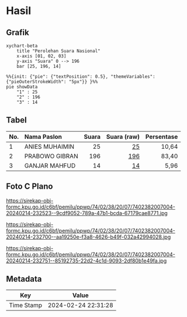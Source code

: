 # Hasil

## Grafik

```mermaid
xychart-beta
    title "Perolehan Suara Nasional"
    x-axis [01, 02, 03]
    y-axis "Suara" 0 --> 196
    bar [25, 196, 14]
```

```mermaid
%%{init: {"pie": {"textPosition": 0.5}, "themeVariables": {"pieOuterStrokeWidth": "5px"}} }%%
pie showData
    "1" : 25
    "2" : 196
    "3" : 14
```

## Tabel

| No. | Nama Paslon    | Suara | Suara (raw) | Persentase |
|:--- |:-------------- | -----:| -----------:| ----------:|
| 1   | ANIES MUHAIMIN | 25    | [25][p-1]   | 10,64      |
| 2   | PRABOWO GIBRAN | 196   | [196][p-2]  | 83,40      |
| 3   | GANJAR MAHFUD  | 14    | [14][p-3]   | 5,96       |


[p-1]: https://github.com/gigit-pemilu/pemilu-2024/blob/main/pilpres/hitung-suara/sub/74-sulawesi-tenggara/sub/02-konawe/sub/38-padangguni/sub/2007-langgea/sub/004-tps/sub/paslon-1.txt
[p-2]: https://github.com/gigit-pemilu/pemilu-2024/blob/main/pilpres/hitung-suara/sub/74-sulawesi-tenggara/sub/02-konawe/sub/38-padangguni/sub/2007-langgea/sub/004-tps/sub/paslon-2.txt
[p-3]: https://github.com/gigit-pemilu/pemilu-2024/blob/main/pilpres/hitung-suara/sub/74-sulawesi-tenggara/sub/02-konawe/sub/38-padangguni/sub/2007-langgea/sub/004-tps/sub/paslon-3.txt

## Foto C Plano

https://sirekap-obj-formc.kpu.go.id/c6bf/pemilu/ppwp/74/02/38/20/07/7402382007004-20240214-232523--9cdf9052-789a-47b1-bcda-67179cae8771.jpg

https://sirekap-obj-formc.kpu.go.id/c6bf/pemilu/ppwp/74/02/38/20/07/7402382007004-20240214-232700--aa19250e-f3a8-4626-b49f-032a42994028.jpg

https://sirekap-obj-formc.kpu.go.id/c6bf/pemilu/ppwp/74/02/38/20/07/7402382007004-20240214-232751--85192735-22d2-4c1d-9093-2df80b1e49fa.jpg


## Metadata

| Key        | Value               |
| ---------- | ------------------- |
| Time Stamp | 2024-02-24 22:31:28 |



